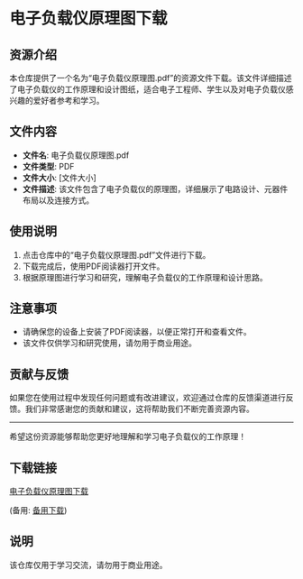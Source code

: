 # 电子负载仪原理图下载

## 资源介绍

本仓库提供了一个名为“电子负载仪原理图.pdf”的资源文件下载。该文件详细描述了电子负载仪的工作原理和设计图纸，适合电子工程师、学生以及对电子负载仪感兴趣的爱好者参考和学习。

## 文件内容

- **文件名**: 电子负载仪原理图.pdf
- **文件类型**: PDF
- **文件大小**: [文件大小]
- **文件描述**: 该文件包含了电子负载仪的原理图，详细展示了电路设计、元器件布局以及连接方式。

## 使用说明

1. 点击仓库中的“电子负载仪原理图.pdf”文件进行下载。
2. 下载完成后，使用PDF阅读器打开文件。
3. 根据原理图进行学习和研究，理解电子负载仪的工作原理和设计思路。

## 注意事项

- 请确保您的设备上安装了PDF阅读器，以便正常打开和查看文件。
- 该文件仅供学习和研究使用，请勿用于商业用途。

## 贡献与反馈

如果您在使用过程中发现任何问题或有改进建议，欢迎通过仓库的反馈渠道进行反馈。我们非常感谢您的贡献和建议，这将帮助我们不断完善资源内容。

---

希望这份资源能够帮助您更好地理解和学习电子负载仪的工作原理！

## 下载链接
[电子负载仪原理图下载](https://pan.quark.cn/s/329214d6b1b6) 

(备用: [备用下载](https://pan.baidu.com/s/1WpoMlcrqXMm0OIj_4-wZEg?pwd=1234))

## 说明

该仓库仅用于学习交流，请勿用于商业用途。
